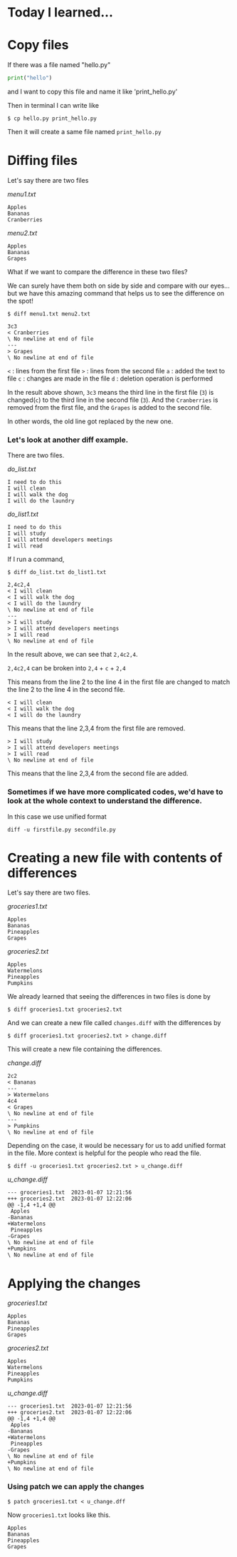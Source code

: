 # Today I learned...

# Copy files

If there was a file named "hello.py"

```py
print("hello")
```

and I want to copy this file and name it like 'print_hello.py'

Then in terminal I can write like 

```
$ cp hello.py print_hello.py
```

Then it will create a same file named `print_hello.py`


# Diffing files

Let's say there are two files 

<em>menu1.txt</em>

```
Apples
Bananas
Cranberries
```

<em>menu2.txt</em>

```
Apples
Bananas
Grapes
```

What if we want to compare the difference in these two files?

We can surely have them both on side by side and compare with our eyes... but we have this amazing command that helps us to see the difference on the spot!

```
$ diff menu1.txt menu2.txt
```

```
3c3
< Cranberries
\ No newline at end of file
---
> Grapes
\ No newline at end of file
```

`<` : lines from the first file
`>` : lines from the second file
`a` : added the text to file
`c` : changes are made in the file
`d` : deletion operation is performed

In the result above shown, `3c3` means the third line in the first file (`3`) is changed(`c`) to the third line in the second file (`3`). And the `Cranberries` is removed from the first file, and the `Grapes` is added to the second file.

In other words, the old line got replaced by the new one.

### Let's look at another diff example.

There are two files.

<em>do_list.txt</em>

```
I need to do this
I will clean
I will walk the dog
I will do the laundry
```

<em>do_list1.txt</em>

```
I need to do this
I will study
I will attend developers meetings
I will read
```

If I run a command,

```
$ diff do_list.txt do_list1.txt
```

```
2,4c2,4
< I will clean
< I will walk the dog
< I will do the laundry
\ No newline at end of file
---
> I will study
> I will attend developers meetings
> I will read
\ No newline at end of file
```

In the result above, we can see that `2,4c2,4`.

`2,4c2,4` can be broken into `2,4` + `c` + `2,4`

This means from the line 2 to the line 4 in the first file are changed to match the line 2 to the line 4 in the second file.

```
< I will clean
< I will walk the dog
< I will do the laundry
```

This means that the line 2,3,4 from the first file are removed.

```
> I will study
> I will attend developers meetings
> I will read
\ No newline at end of file
```

This means that the line 2,3,4 from the second file are added.

### Sometimes if we have more complicated codes, we'd have to look at the whole context to understand the difference.

In this case we use unified format

```
diff -u firstfile.py secondfile.py
```

# Creating a new file with contents of differences

Let's say there are two files.

<em>groceries1.txt</em>

```
Apples
Bananas
Pineapples
Grapes
```

<em>groceries2.txt</em>

```
Apples
Watermelons
Pineapples
Pumpkins
```

We already learned that seeing the differences in two files is done by 

```
$ diff groceries1.txt groceries2.txt
```

And we can create a new file called `changes.diff` with the differences by 

```
$ diff groceries1.txt groceries2.txt > change.diff
```

This will create a new file containing the differences.

<em>change.diff</em>

```
2c2
< Bananas
---
> Watermelons
4c4
< Grapes
\ No newline at end of file
---
> Pumpkins
\ No newline at end of file

```

Depending on the case, it would be necessary for us to add unified format in the file. More context is helpful for the people who read the file.

```
$ diff -u groceries1.txt groceries2.txt > u_change.diff
```

<em>u_change.diff</em>

```
--- groceries1.txt	2023-01-07 12:21:56
+++ groceries2.txt	2023-01-07 12:22:06
@@ -1,4 +1,4 @@
 Apples
-Bananas
+Watermelons
 Pineapples
-Grapes
\ No newline at end of file
+Pumpkins
\ No newline at end of file
```

# Applying the changes

<em>groceries1.txt</em>

```
Apples
Bananas
Pineapples
Grapes
```

<em>groceries2.txt</em>

```
Apples
Watermelons
Pineapples
Pumpkins
```

<em>u_change.diff</em>

```
--- groceries1.txt	2023-01-07 12:21:56
+++ groceries2.txt	2023-01-07 12:22:06
@@ -1,4 +1,4 @@
 Apples
-Bananas
+Watermelons
 Pineapples
-Grapes
\ No newline at end of file
+Pumpkins
\ No newline at end of file
```

### Using patch we can apply the changes

```
$ patch groceries1.txt < u_change.dff
```

Now `groceries1.txt` looks like this.

```
Apples
Bananas
Pineapples
Grapes
```